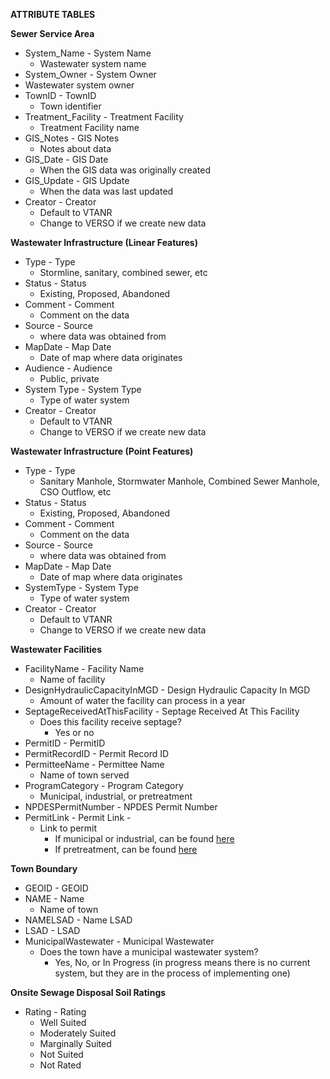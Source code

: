**ATTRIBUTE TABLES**

**Sewer Service Area**

* System\_Name \- System Name  
  * Wastewater system name  
*  System\_Owner \- System Owner  
  * Wastewater system owner  
* TownID \- TownID  
  * Town identifier  
* Treatment\_Facility \- Treatment Facility  
  * Treatment Facility name  
* GIS\_Notes \- GIS Notes  
  * Notes about data  
* GIS\_Date \- GIS Date  
  * When the GIS data was originally created  
* GIS\_Update \- GIS Update  
  * When the data was last updated  
* Creator \- Creator  
  * Default to VTANR  
  * Change to VERSO if we create new data

**Wastewater Infrastructure (Linear Features)**

* Type \- Type  
  * Stormline, sanitary, combined sewer, etc  
* Status \- Status  
  * Existing, Proposed, Abandoned   
* Comment \- Comment  
  * Comment on the data  
* Source \- Source  
  * where data was obtained from  
* MapDate \- Map Date  
  * Date of map where data originates  
* Audience \- Audience  
  * Public, private  
* System Type \- System Type  
  * Type of water system   
* Creator \- Creator  
  * Default to VTANR  
  * Change to VERSO if we create new data

**Wastewater Infrastructure (Point Features)**

* Type \- Type  
  * Sanitary Manhole, Stormwater Manhole, Combined Sewer Manhole, CSO Outflow, etc  
* Status \- Status  
  * Existing, Proposed, Abandoned  
* Comment \- Comment  
  * Comment on the data  
* Source \- Source  
  * where data was obtained from  
* MapDate \- Map Date  
  * Date of map where data originates  
* SystemType \- System Type  
  * Type of water system  
* Creator \- Creator  
  * Default to VTANR  
  * Change to VERSO if we create new data

**Wastewater Facilities** 

* FacilityName \- Facility Name  
  * Name of facility  
* DesignHydraulicCapacityInMGD \- Design Hydraulic Capacity In MGD  
  * Amount of water the facility can process in a year  
* SeptageReceivedAtThisFacility \- Septage Received At This Facility  
  * Does this facility receive septage?  
    * Yes or no  
* PermitID \- PermitID  
* PermitRecordID \- Permit Record ID  
* PermitteeName \- Permittee Name  
  * Name of town served  
* ProgramCategory \- Program Category  
  * Municipal, industrial, or pretreatment  
* NPDESPermitNumber \- NPDES Permit Number  
* PermitLink \- Permit Link \-   
  * Link to permit  
    * If municipal or industrial, can be found [here](https://anrweb.vt.gov/DEC/IWIS/ReportViewer2.aspx?Report=WWActiveNPDESPermits&ViewParms=False)  
    * If pretreatment, can be found [here](https://anrweb.vt.gov/DEC/IWIS/ReportViewer2.aspx?Report=WWActivePretreatmentPermits&ViewParms=False)

**Town Boundary**

* GEOID \- GEOID  
* NAME \- Name  
  * Name of town  
* NAMELSAD \- Name LSAD  
* LSAD \- LSAD  
* MunicipalWastewater \- Municipal Wastewater   
  * Does the town have a municipal wastewater system?  
    * Yes, No, or In Progress (in progress means there is no current system, but they are in the process of implementing one)

**Onsite Sewage Disposal Soil Ratings**

* Rating \- Rating  
  * Well Suited  
  * Moderately Suited  
  * Marginally Suited  
  * Not Suited   
  * Not Rated

